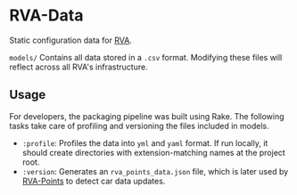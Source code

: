 RVA-Data
===

Static configuration data for [RVA](https://rva.lat/).

`models/` Contains all data stored in a `.csv` format. Modifying these files will reflect across all RVA's infrastructure.

## Usage
For developers, the packaging pipeline was built using Rake. The following tasks take care of profiling and versioning
the files included in models.
  - `:profile`: Profiles the data into `yml` and `yaml` format. If run locally, it should create directories with
   extension-matching names at the project root.
  - `:version`: Generates an `rva_points_data.json` file, which is later used by [RVA-Points](https://github.com/Re-Volt-America/RVA-Points)
  to detect car data updates.
